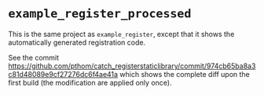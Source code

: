 # `example_register_processed`

This is the same project as `example_register`, except that it shows the automatically generated registration code.

See the commit https://github.com/pthom/catch_registerstaticlibrary/commit/974cb65ba8a3c81d48089e9cf27276dc6f4ae41a
which shows the complete diff upon the first build (the modification are applied only once).

